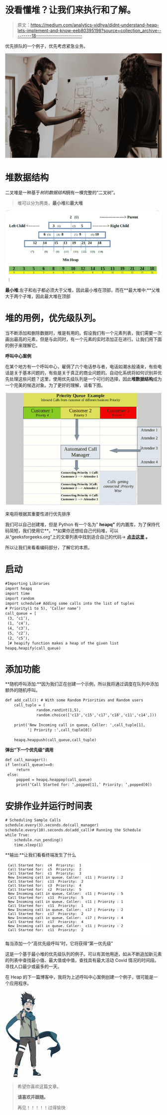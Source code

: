 # 没看懂堆？让我们来执行和了解。

> 原文：<https://medium.com/analytics-vidhya/didnt-understand-heap-lets-implement-and-know-eeb80395198?source=collection_archive---------18----------------------->

优先排队的一个例子，优先考虑紧急业务。

![](img/372a22ebf00d443b7f824959b50473de.png)

# **堆数据结构**

二叉堆是一种基于*树的数据结构*拥有一棵完整的“二叉树”。

> 堆可以分为两类，**最小堆**和**最大堆**

![](img/1d4304a933320293af2fe92efece21ff.png)

**最小堆**:左子和右子都必须大于父堆，因此最小堆在顶部，而在**最大堆中:**父堆大于两个子堆，因此最大堆在顶部

# **堆的用例，优先级队列。**

当不断添加和删除数据时，堆是有用的。假设我们有一个元素列表，我们需要一次画出最高的元素，但是与此同时，有一个元素的实时添加正在进行。让我们用下面的例子来理解它。

**呼叫中心案例**

在某个地方有一个呼叫中心，雇佣了六个电话参与者，电话如潮水般涌来，有些电话是关于基本问题的，有些是关于真正的商业问题的。自动化系统将如何识别并优先处理这些问题？这里，使用优先级队列是一个可行的选择，因此**堆数据结构**成为一个完美的候选对象。为了更好的理解，请看下图。

![](img/d1247f73a206707275743bfce8c73132.png)

来电将根据其重要性进行优先排序

我们可以自己创建堆，但是 Python 有一个名为" **heapq"** 的内置库，为了保持代码简短，我们使用它**。**如果你还想给自己代码堆，可以从“geeksforgeeks.org”上的文章列表中找到适合自己的代码→ [**点击这里**](https://www.geeksforgeeks.org/medium/heap/2/) **。**

所以让我们来看看编码部分，了解它的本质。

# **启动**

```
#Importing Libraries
import heapq
import time
import random
import schedule# Adding some calls into the list of tuples
# Priority(1 to 5), ‘Caller name’)
call_queue = [
 (3, ‘c1’),
 (1, ‘c4’),
 (4, ‘c3’),
 (5, ‘c2’),
 (2, ‘c5’),
 ]# heapify function makes a heap of the given list
heapq.heapify(call_queue)
```

# **添加功能**

**随机呼叫添加:**因为我们正在创建一个示例，所以我将通过调度在队列中添加额外的随机呼叫。

```
def add_call(): # With some Random Priorities and Random users
    call_tuple = (
              random.randint(1,5), 
              random.choice(['c13','c15','c17','c18','c11','c14',]))

    print('New Incoming call in queue, Caller: ',call_tuple[1],
          '| Priority :',call_tuple[0])

    heapq.heappush(call_queue,call_tuple)
```

**弹出“下一个优先级”调用**

```
def call_manager(): 
if len(call_queue)==0:
     return
 else:
     popped = heapq.heappop(call_queue)
     print(‘Call Started for: ‘,popped[1],’ Priority: ‘,popped[0])
```

# **安排作业并运行时间表**

```
# Scheduling Sample Calls
schedule.every(3).seconds.do(call_manager)
schedule.every(10).seconds.do(add_call)# Running the Schedule
while True:
    schedule.run_pending() 
    time.sleep(1)
```

**输出:**让我们看看终端发生了什么

![](img/7c7cc4d3b604ffc41a81df6d836d4fa7.png)

每当添加一个“高优先级呼叫”时，它将获得“第一优先级”

这是一个基于最小堆的优先级队列的例子。可以有其他用途，如从不断追加新元素的列表中查找最小值、最大值或中值，查找具有最大活动 Covid 情况的时间段。寻找人口最少或最多的一天。

在 Heap 的下一篇博客中，我将为上述呼叫中心案例创建一个例子，很可能是一个应用程序。

![](img/f12d0bbce4e00f4bf61c0b9851972586.png)

> 希望你喜欢这篇文章。
> 
> **请喜欢并跟随。**
> 
> 再见！！！！！过得愉快